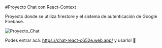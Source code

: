#Proyecto Chat con React-Context 
  
  Proyecto donde se utiliza firestore y el sistema de autenticación de Google Firebase. 

 ![Proyecto_Chat](https://i.ibb.co/mBZ6jNF/a4a4a4a.jpg)

  Podes entrar acá: https://chat-react-c652e.web.app/  y usarlo! :rocket:
  

